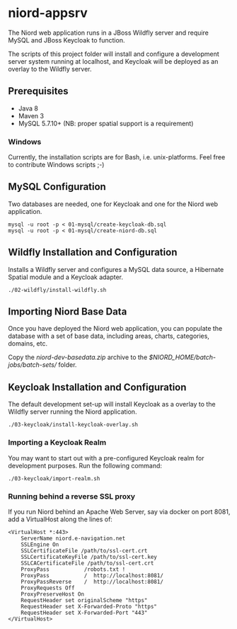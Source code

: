 # niord-appsrv

The Niord web application runs in a JBoss Wildfly server and require MySQL and JBoss Keycloak to function.

The scripts of this project folder will install and configure a development server system running at localhost, 
and Keycloak will be deployed as an overlay to the Wildfly server.

## Prerequisites

* Java 8
* Maven 3
* MySQL 5.7.10+ (NB: proper spatial support is a requirement)


### Windows

Currently, the installation scripts are for Bash, i.e. unix-platforms. Feel free to contribute Windows scripts ;-)


## MySQL Configuration

Two databases are needed, one for Keycloak and one for the Niord web application.

    mysql -u root -p < 01-mysql/create-keycloak-db.sql
    mysql -u root -p < 01-mysql/create-niord-db.sql


## Wildfly Installation and Configuration

Installs a Wildfly server and configures a MySQL data source, a Hibernate Spatial module and a Keycloak adapter.

    ./02-wildfly/install-wildfly.sh


## Importing Niord Base Data

Once you have deployed the Niord web application, you can populate the database with a set of base data, including
areas, charts, categories, domains, etc.

Copy the *niord-dev-basedata.zip* archive to the *$NIORD_HOME/batch-jobs/batch-sets/* folder.


## Keycloak Installation and Configuration

The default development set-up will install Keycloak as a overlay to the Wildfly server running the Niord application.

    ./03-keycloak/install-keycloak-overlay.sh


### Importing a Keycloak Realm

You may want to start out with a pre-configured Keycloak realm for development purposes. Run the following command:

    ./03-keycloak/import-realm.sh


### Running behind a reverse SSL proxy

If you run Niord behind an Apache Web Server, say via docker on port 8081, add a VirtualHost along the lines of:

    <VirtualHost *:443>
        ServerName niord.e-navigation.net
        SSLEngine On
        SSLCertificateFile /path/to/ssl-cert.crt
        SSLCertificateKeyFile /path/to/ssl-cert.key
        SSLCACertificateFile /path/to/ssl-cert.crt
        ProxyPass           /robots.txt !
        ProxyPass           /  http://localhost:8081/
        ProxyPassReverse    /  http://localhost:8081/
        ProxyRequests Off
        ProxyPreserveHost On
        RequestHeader set originalScheme "https"
        RequestHeader set X-Forwarded-Proto "https"
        RequestHeader set X-Forwarded-Port "443"
    </VirtualHost>
